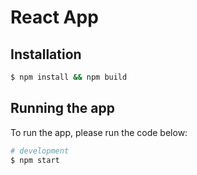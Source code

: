 # React App

## Installation

```bash
$ npm install && npm build
```

## Running the app

To run the app, please run the code below:

```bash
# development
$ npm start
```
